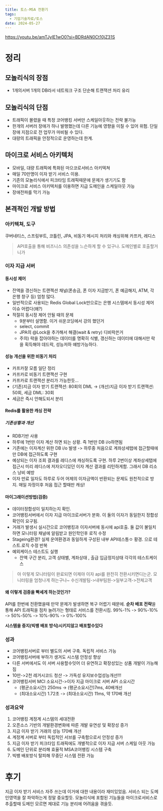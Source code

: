 ```yaml
---
title: 토스-MSA 전환기
tags:
  - 기업기술자료/토스
date: 2024-05-27
---
```


https://youtu.be/amTJyIE1wO0?si=BDRdAN0Ct10jZ31S

# 정리
## 모놀리식의 장점
- 1개의서버 1개의 DB라서 네트워크 구조 단순해 트랜잭션 처리 유리
## 모놀리식의 단점
- 트래픽이 몰렸을 때 특정 코어뱅킹 서버만 스케일아웃하는 전략 불가능
- 한개의 서버러 장애가 하나 발행했는데 다른 기능에 영향을 미칠 수 있어 위험. 단일 장애 지점으로 전 업무가 마비될 수 있다.
- 대량의 트래픽을 안정적으로 운영하는데 한계.
## 마이크로 서비스 아키텍처
- 모바일, 대량 트래픽에 특화된 마으코로서비스 아키텍쳐
- 매일 70만명이 이자 받기 서비스 이용.
- 기존의 모놀리식에서 피크타임 트래픽때문에 문제가 생기기도 함
- 마이크로 서비스 아키텍처를 이용하면 지급 도메인을 스케일아웃 가능
- 장애전파를 막기 가능

## 본격적인 개발 방법
### 아키텍쳐, 도구
쿠버네티스, 스프링부트, 코틀린, JPA, 비동기 메시지 처리와 캐싱위해 카프카, 레디스

> API호출을 통해 비즈니스 의존성을 느슨하게 할 수 있구나. 도메인별로 호출할거니가
### 이자 지급 서버
#### 동시성 제어

- 잔액을 갱신하는 트랜젝션 채널(폰송금, 폰 이자 지금받기, 폰 예금해지, ATM, 각 은행 창구 등) 엄청 많다.
- 일반적으로 사용되는 Redis Global Lock만으로는 은행 시스템에서 동시성 제어 이슈 어렵다(왜?)
- 적절히 동시정 제어 안될 때의 문제
	- 9분부터 설명함. 이거 쉬운코딩에서 강의 했던거
	- select, commit
	- JPA의 @Lock을 추가해서 해결(wait & retry) 디비락쓴거
	- 주의) 락을 잡아야하는 데이터를 명확히 식별, 갱신하는 데이터에 대해서만 락을 획득해야 데드락, 성능저하 얘방가능하다.
#### 성능 개선을 위한 비동기 처리
- 카프카잘 모름 일단 정리
- 카프카로 비동기 트랜잭션 구현
- 카프카로  트랜잭션 분리가 가능한듯...
- (기존)지금 이자 받기 트랜잭션: 80회의 DML -> (개선)지금 이자 받기 트랜잭션: 50회, 세금 DML: 30회
- 세금은 즉시 안해도되서 분리
#### Redis를 활용한 캐싱 전략
##### 기존상황과 개선
- RDB기반 사용
- 하루에 1번만 이자 계산 하면 되는 상황. 즉 1번만 DB i/o하면됨
- 기존에는 이자계산 위한  DB i/o 발생 -> 하루중 처음으로 계좌상세탭에 접근할때에만 DB에 접근하도록 구현 
- 예상되는 이자 조회 결과를 레디스에 캐싱하도록 구현. 하루 2번이상 계좌상세탭에 접근시 미리 레디스에 저자오디있던 이자 계산 결과를 리턴하게함. 그래서 DB 리소스 낭비 예방
- 이자 만료 일자도 하루로 두어 어제의 이자금액이 반환되는 문제도 원천적으로 방지. 매일 자정이후 처음 접근 할때만 캐싱!


#### 마이그래이션방법(검증)
- 데이터정합성이 일치하는지 확인.
- 코어뱅킹서버에서 이자 지급 마이크로서버가 분화. 이 둘의 이자가 동일한지 정합성확인이 요구됨. 
- 거래가 발생시 실시간으로 코어뱅킹과 이자서버에 동시에 api호출. 둘 값이 불일치하면 모니터링 채널에 알림받고 원인학인후 로직 수정
- Stageing환경? 실제 운여환경과 동일하게 구성된 내부 API테스틍ㅇ 황경. 으로 테스트.로직 수정 반복
- 예외케이스 테스트도 실행
	- 잔액 구간 분리, 고객 상태별, 계좌상태 , 출급 입금정지상태 각각의 테스트케이스 

>아 이렇게 모니터링이 완료되면 이제야 이자 api를 완전히 전환시키면디는군.
>모니터링을 엄청나게 하는구나~ 수신개발팀->내부팀원->일부고객->전체고객

#### 왜 이렇게 검증을 빡세게 하는것인가?
API를 한번에 전환했을때 만약 문제가 발생하면 복구 어렵기 때문에. **순차 배포 전략**을 통해 API 트래픽을 점차 늘려가는 형태로 서비스를 전환시킴.
99%-1% -> 90%-10% -> 50%-50% -> 10%-90% -> 0%-100%

**시스템을 중지(빅뱅 배포 방식)시키지않고 배포할수있다**

### 성과
- 코어뱅킹서버로 부터 별도의 서버 구축. 독립적 서비스 가능
- 코어뱅킹서버에 부하가 생겨도 시스템 안정성 향상
- 다른 서버에서도 이 서버 사용할수잇어 더 유연하고 확장성있는 상품 개발이 가능해짐
- 10만->2천 레거시코드 청산 -> 가독성 유지보수업성능개선!!! 
- 코어뱅킹서버 MCI 소요시간->이자 지급 마이크로 서버 API 소요시간
	- (평균소요시간) 250ms -> (평균소요시간)7ms, 40배개선 
	- (최대소요시간) 1.72초 -> (최대소요시간) 11ms, 약 170배 개선

### 성과요약
1. 코어뱅킹 계정계 시스템의 세대전환
2. 오픈소스 기반의 개발환경변화에 따른 개발 유연성 및 확장성 증가
3. 지금 이자 받기 거래의 성능 170배 개선
4. 계정계 서버로 부터 독립적인 서브를 구축함으로서 안정성 증가
5. 지금 이자 받기 피크타임 트래픽에도 개별적으로 이자 지급 서버 스케일 아웃 가능
6. 도메인 단위로 분리해 효율적 MSA코어뱅킹 시스템 구축
7. 빅뱅 배포방식 탈피해 무중단 시스템 전환 가능
# 후기
지금 이자 받기 서비스 자주 쓰는데 이거에 대한 내용이라 재미있었음.
서비스 되는 도메인영역을 잘 파악하는게 정말 중요할듯. 모놀리식에 포함된 기능들을 마이크로서비스로 추출할때 도메인 모르면 제대로 기능 분리에 어려움을 겪을듯.